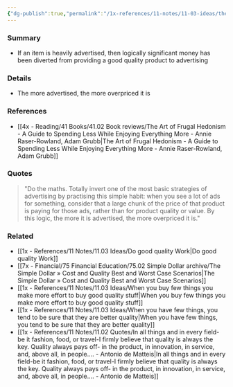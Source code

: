 ```yaml
---
{"dg-publish":true,"permalink":"/1x-references/11-notes/11-03-ideas/the-more-an-item-is-advertised-the-less-money-is-used-on-item-quality/","title":"The more an item is advertised, the less money is used on item quality","created":"2025-08-27T17:34:13.224+03:00","updated":"2025-09-01T07:41:51.554+03:00"}
---
```



### Summary
- If an item is heavily advertised, then logically significant money has been diverted from providing a good quality product to advertising

### Details
- The more advertised, the more overpriced it is

### References
- [[4x - Reading/41 Books/41.02 Book reviews/The Art of Frugal Hedonism - A Guide to Spending Less While Enjoying Everything More - Annie Raser-Rowland, Adam Grubb\|The Art of Frugal Hedonism - A Guide to Spending Less While Enjoying Everything More - Annie Raser-Rowland, Adam Grubb]]

### Quotes
> "Do the maths. Totally invert one of the most basic strategies of advertising by practising this simple habit: when you see a lot of ads for something, consider that a large chunk of the price of that product is paying for those ads, rather than for product quality or value. By this logic, the more it is advertised, the more overpriced it is."

### Related
- [[1x - References/11 Notes/11.03 Ideas/Do good quality Work\|Do good quality Work]]
- [[7x - Financial/75 Financial Education/75.02 Simple Dollar archive/The Simple Dollar » Cost and Quality Best and Worst Case Scenarios\|The Simple Dollar » Cost and Quality Best and Worst Case Scenarios]]
- [[1x - References/11 Notes/11.03 Ideas/When you buy few things you make more effort to buy good quality stuff\|When you buy few things you make more effort to buy good quality stuff]]
- [[1x - References/11 Notes/11.03 Ideas/When you have few things, you tend to be sure that they are better quality\|When you have few things, you tend to be sure that they are better quality]]
- [[1x - References/11 Notes/11.02 Quotes/In all things and in every field-be it fashion, food, or travel-I firmly believe that quality is always the key. Quality always pays off- in the product, in innovation, in service, and, above all, in people.... - Antonio de Matteis\|In all things and in every field-be it fashion, food, or travel-I firmly believe that quality is always the key. Quality always pays off- in the product, in innovation, in service, and, above all, in people.... - Antonio de Matteis]]